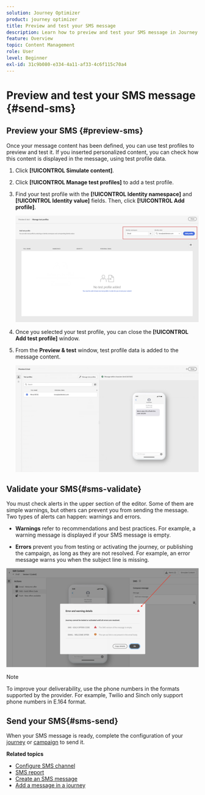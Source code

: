 ```yaml
---
solution: Journey Optimizer
product: journey optimizer
title: Preview and test your SMS message
description: Learn how to preview and test your SMS message in Journey Optimizer
feature: Overview
topic: Content Management
role: User
level: Beginner
exl-id: 31c9b080-e334-4a11-af33-4c6f115c70a4
---
```

# Preview and test your SMS message {#send-sms}

## Preview your SMS {#preview-sms}

Once your message content has been defined, you can use test profiles to preview and test it. If you inserted personalized content, you can check how this content is displayed in the message, using test profile data.

1. Click **[!UICONTROL Simulate content]**.

1. Click **[!UICONTROL Manage test profiles]** to add a test profile.

1. Find your test profile with the **[!UICONTROL Identity namespace]** and **[!UICONTROL Identity value]** fields. Then, click **[!UICONTROL Add profile]**.

    ![](assets/sms_preview_3.png)

1. Once you selected your test profile, you can close the **[!UICONTROL Add test profile]** window.

1. From the **Preview & test** window, test profile data is added to the message content.

    ![](assets/sms_preview_2.png)


## Validate your SMS{#sms-validate}

You must check alerts in the upper section of the editor. Some of them are simple warnings, but others can prevent you from sending the message. Two types of alerts can happen: warnings and errors.

* **Warnings** refer to recommendations and best practices. For example, a warning message is displayed if your SMS message is empty.

* **Errors** prevent you from testing or activating the journey, or publishing the campaign, as long as they are not resolved. For example, an error message warns you when the subject line is missing.

![](assets/sms-alert-button.png)

>[!NOTE]
>
> To improve your deliverability, use the phone numbers in the formats supported by the provider. For example, Twilio and Sinch only support phone numbers in E.164 format.

## Send your SMS{#sms-send}

When your SMS message is ready, complete the configuration of your [journey](../building-journeys/journey-gs.md) or [campaign](../campaigns/create-campaign.md) to send it.

**Related topics**

* [Configure SMS channel](sms-configuration.md)
* [SMS report](../reports/journey-global-report.md#sms-global)
* [Create an SMS message](create-sms.md)
* [Add a message in a journey](../building-journeys/journeys-message.md)
